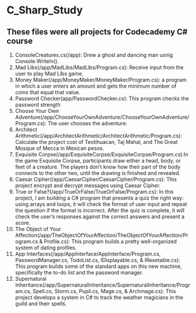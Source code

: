 # C_Sharp_Study

## These files were all projects for Codecademy C# course

1. ConsoleCreatures.cs(/app): Drew a ghost and dancing man usnig Console.Writeln().
2. Mad Libs(/app/MadLibs/MadLibs/Program.cs): Receive input from the user to play Mad Libs game.
3. Money Maker(/app/MoneyMaker/MoneyMaker/Program.cs): a program in which a user enters an amount and 
gets the minimum number of coins that equal that value.
4. Password Checker(app/PasswordChecker.cs): This program checks the 
password strength
5. Choose Your Own 
Adventure(/app/ChooseYourOwnAdventure/ChooseYourOwnAdventure/Program.cs):
The user chooses the adventure.
6. Architect 
Arithmetic(/app/ArchitectArithmetic/ArchitectArithmetic/Program.cs): 
Calculate the project cost of Teotihuacan, Taj Mahal, and The Great Mosque 
of Mecca in Mexican pesos.
7. Exquisite 
Corpse(/app/ExquisiteCorpse/ExquisiteCorpse/Program.cs):In the game 
Exquisite Corpse, participants draw either a head, body, or feet of a 
creature. The players don’t know how their part of the body connects to 
the other two, until the drawing is finished and revealed.
8. Caesar Cipher(/app/CaesarCipher/CaesarCipher/Program.cs): This project 
encrypt and decrypt messages using Caesar Cipher.
9. True or False?(/app/TrueOrFalse/TrueOrFalse/Program.cs): In this 
project, I am building a C# program that presents a quiz the right way: 
using arrays and loops, it will check the format of user input and repeat 
the question if the format is incorrect. After the quiz is complete, it 
will check the user’s responses against the correct answers and present a 
score.
10. The Object of Your 
Affection(/app/TheObjectOfYourAffection/TheObjectOfYourAffection/Program.cs 
& Profile.cs): This program builds a pretty well-organized system of 
dating profiles.
11. App 
Interfaces(/app/AppInterface/AppInterface/Program.cs, PasswordManager.cs, 
TodoList.cs, IDisplayable.cs, & IResetable.cs): This program builds some 
of the standard apps on this new machine, specifically the to-do list and 
the password manager.
12. Supernatural 
Inheritance(/app/SupernaturalInheritance/SupernaturalInheritance/Program.cs, 
Spell.cs, Storm.cs, Pupil.cs, Mage.cs, & Archmage.cs): This project 
develops a system in C# to track the weather magicians in the guild and 
their spells.

